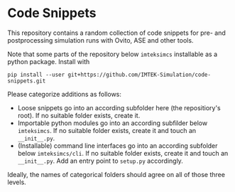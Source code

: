 # Code Snippets

This repository contains a random collection of code snippets for pre- and 
postprocessing simulation runs with Ovito, ASE and other tools.

Note that some parts of the repository below `imteksimcs` installable as a
python package. Install with

```
pip install --user git+https://github.com/IMTEK-Simulation/code-snippets.git
```

Please categorize additions as follows:

- Loose snippets go into an according subfolder here (the repositiory's root).
  If no suitable folder exists, create it.
- Importable python modules go into an according subfilder below `imteksimcs`.
  If no suitable folder exists, create it and touch an `__init__.py`.
- (Installable) command line interfaces go into an according subfolder below 
  `imteksimcs/cli`. If no suitable folder exists, create it and touch an 
  `__init__.py`. Add an entry point to `setup.py` accordingly.

Ideally, the names of categorical folders should agree on all of those three
levels.

